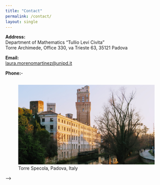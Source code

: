 ```yaml
---
title: "Contact"
permalink: /contact/
layout: single
---
```


**Address:**\
Department of Mathematics “Tullio Levi Civita”\
Torre Archimede, Office 330, va Trieste 63, 35121 Padova

**Email:**\
laura.morenomartinez@unipd.it

**Phone:**-

<figure style="float: right;">
  <img alt="" src="/assets/images/IMG_4798.JPG" width="500"/>
  <figcaption>Torre Specola, Padova, Italy</figcaption>
</figure>-->






